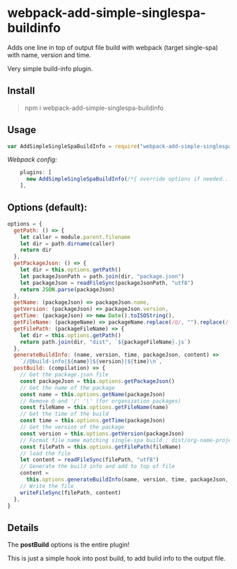 # webpack-add-simple-singlespa-buildinfo

Adds one line in top of output file build with webpack (target single-spa) with name, version and time.

Very simple build-info plugin.

## Install

> npm i webpack-add-simple-singlespa-buildinfo

## Usage

```js
var AddSimpleSingleSpaBuildInfo = require("webpack-add-simple-singlespa-buildinfo")
```

_Webpack config:_

```js
    plugins: [
      new AddSimpleSingleSpaBuildInfo(/*{ override options if needed... }*/)
    ],
```

## Options (default):

```js
options = {
  getPath: () => {
    let caller = module.parent.filename
    let dir = path.dirname(caller)
    return dir
  },
  getPackageJson: () => {
    let dir = this.options.getPath()
    let packageJsonPath = path.join(dir, "package.json")
    let packageJson = readFileSync(packageJsonPath, "utf8")
    return JSON.parse(packageJson)
  },
  getName: (packageJson) => packageJson.name,
  getVersion: (packageJson) => packageJson.version,
  getTime: (packageJson) => new Date().toISOString(),
  getFileName: (packageName) => packageName.replace(/@/, "").replace(/[\\\/]/g, "-"),
  getFilePath: (packageFileName) => {
    let dir = this.options.getPath()
    return path.join(dir, "dist", `${packageFileName}.js`)
  },
  generateBuildInfo: (name, version, time, packageJson, content) =>
    `//@build-info|${name}|${version}|${time}\n`,
  postBuild: (compilation) => {
    // Get the package.json file
    const packageJson = this.options.getPackageJson()
    // Get the name of the package
    const name = this.options.getName(packageJson)
    // Remove @ and '/' '\' (for organization packages)
    const fileName = this.options.getFileName(name)
    // Get the time of the build
    const time = this.options.getTime(packageJson)
    // Get the version of the package
    const version = this.options.getVersion(packageJson)
    // Format file name matching single-spa build : dist/org-name-project-name.js
    const filePath = this.options.getFilePath(fileName)
    // load the file
    let content = readFileSync(filePath, "utf8")
    // Generate the build info and add to top of file
    content =
      this.options.generateBuildInfo(name, version, time, packageJson, content) + content
    // Write the file
    writeFileSync(filePath, content)
  },
}
```

## Details

The **postBuild** options is the entire plugin!

This is just a simple hook into post build, to add build info to the output file.
